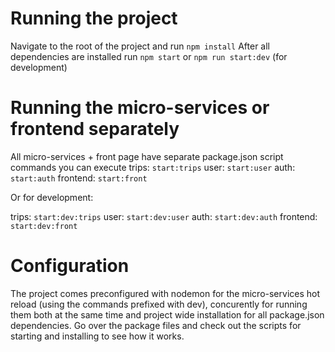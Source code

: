 # Running the project

Navigate to the root of the project and run `npm install`
After all dependencies are installed run `npm start` or `npm run start:dev` (for development)

# Running the micro-services or frontend separately

All micro-services + front page have separate package.json script commands you can execute
trips: `start:trips`
user: `start:user`
auth: `start:auth`
frontend: `start:front`

Or for development:

trips: `start:dev:trips`
user: `start:dev:user`
auth: `start:dev:auth`
frontend: `start:dev:front`

# Configuration

The project comes preconfigured with nodemon for the micro-services hot reload (using the commands prefixed with dev), concurently for running them both at the same time and project wide installation for all package.json dependencies.
Go over the package files and check out the scripts for starting and installing to see how it works.
